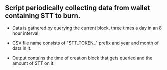 ## Script periodically collecting data from wallet containing STT to burn.

- Data is gathered by querying the current block, three times a day in an 8 hour interval.

- CSV file name consists of "STT_TOKEN_" prefix and year and month of data in it.

- Output contains the time of creation block that gets queried and the amount of STT on it.
